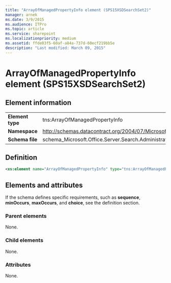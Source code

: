 ```yaml
---
title: "ArrayOfManagedPropertyInfo element (SPS15XSDSearchSet2)"
manager: arnek
ms.date: 3/9/2015
ms.audience: ITPro
ms.topic: article
ms.service: sharepoint
ms.localizationpriority: medium
ms.assetid: ffde03f5-60af-a84a-737d-60ecf219bb5e
description: "Last modified: March 09, 2015"
---
```


# ArrayOfManagedPropertyInfo element (SPS15XSDSearchSet2)
 
## Element information

|||
|:-----|:-----|
|**Element type** <br/> |tns:ArrayOfManagedPropertyInfo  <br/> |
|**Namespace** <br/> |http://schemas.datacontract.org/2004/07/Microsoft.Office.Server.Search.Administration  <br/> |
|**Schema file** <br/> |schema_Microsoft.Office.Server.Search.Administration.xsd  <br/> |
   
## Definition

```XML
<xs:element name="ArrayOfManagedPropertyInfo" type="tns:ArrayOfManagedPropertyInfo"></xs:element>

```

## Elements and attributes

If the schema defines specific requirements, such as **sequence**, **minOccurs**, **maxOccurs**, and **choice**, see the definition section. 
  
### Parent elements

None.
  
### Child elements

None.
  
### Attributes

None.
  

